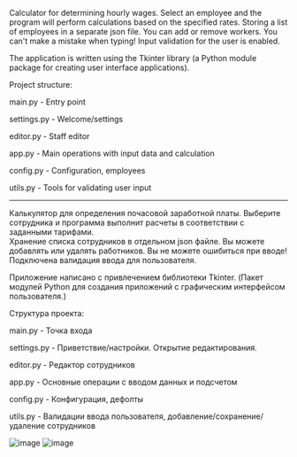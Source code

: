 Calculator for determining hourly wages. 
Select an employee and the program will perform calculations based on the specified rates. 
Storing a list of employees in a separate json file. You can add or remove workers.
You can't make a mistake when typing! Input validation for the user is enabled.

The application is written using the Tkinter library 
(a Python module package for creating user interface applications).

Project structure:

main.py - Entry point

settings.py - Welcome/settings

editor.py - Staff editor

app.py - Main operations with input data and calculation

config.py - Configuration, employees

utils.py - Tools for validating user input

_____________________________________________________________

Калькулятор для определения почасовой заработной платы.
Выберите сотрудника и программа выполнит расчеты в соответствии с заданными тарифами.  
Хранение списка сотрудников в отдельном json файле. Вы можете добавлять или удалять работников.
Вы не можете ошибиться при вводе! Подключена валидация ввода для пользователя.

Приложение написано с привлечением библиотеки Tkinter.
(Пакет модулей Python для создания приложений с графическим интерфейсом пользователя.)

Структура проекта:

main.py - Точка входа

settings.py - Приветствие/настройки. Открытие редактирования.

editor.py - Редактор сотрудников

app.py - Основные операции с вводом данных и подсчетом

config.py - Конфигурация, дефолты

utils.py - Валидации ввода пользователя, добавление/сохранение/удаление сотрудников

![image](https://github.com/Ragamafia/tkinter_experience/assets/102046888/f22c9c8f-ed43-414f-b94c-306995bd581c)
![image](https://github.com/Ragamafia/tkinter_experience/assets/102046888/a3f1138e-7e68-4af7-b0bd-99832a8345ad)


